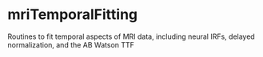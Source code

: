 # mriTemporalFitting
Routines to fit temporal aspects of MRI data, including neural IRFs, delayed normalization, and the AB Watson TTF
